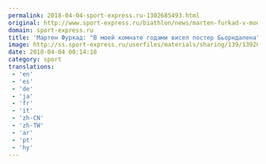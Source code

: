 ```yaml
---
permalink: 2018-04-04-sport-express.ru-1302685493.html
original: http://www.sport-express.ru/biathlon/news/marten-furkad-v-moey-komnate-godami-visel-poster-borndalena-1392051/
domain: sport-express.ru
title: 'Мартен Фуркад: "В моей комнате годами висел постер Бьорндалена"'
image: http://ss.sport-express.ru/userfiles/materials/sharing/139/1392051.jpg
date: 2018-04-04 00:14:18
category: sport
translations: 
 - 'en'
 - 'es'
 - 'de'
 - 'ja'
 - 'fr'
 - 'it'
 - 'zh-CN'
 - 'zh-TW'
 - 'ar'
 - 'pt'
 - 'hy'
---
```


